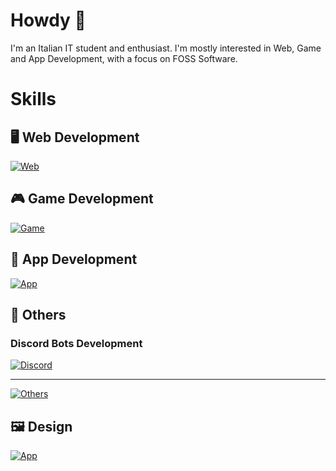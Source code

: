 # Howdy 👋

I'm an Italian IT student and enthusiast.
I'm mostly interested in Web, Game and App Development, with a focus on FOSS Software.

# Skills

## 🖥️ Web Development
[![Web](https://skillicons.dev/icons?i=js,html,css,wordpress)](https://skillicons.dev)


## 🎮 Game Development
[![Game](https://skillicons.dev/icons?i=lua,godot)](https://skillicons.dev)

## 📱 App Development
[![App](https://skillicons.dev/icons?i=kotlin,java,flutter,androidstudio)](https://skillicons.dev)

## 🤖 Others
### Discord Bots Development
[![Discord](https://skillicons.dev/icons?i=python,discordjs)](https://skillicons.dev)

---
[![Others](https://skillicons.dev/icons?i=c,cpp,md,vsc,intellij,debian,mint,git)](https://skillicons.dev)

## 🖼️ Design
[![App](https://skillicons.dev/icons?i=figma,illustrator)](https://skillicons.dev)
